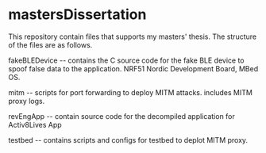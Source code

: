 # mastersDissertation

This repository contain files that supports my masters' thesis. 
The structure of the files are as follows.

fakeBLEDevice -- contains the C source code for the fake BLE device to
spoof false data to the application. NRF51 Nordic Development Board, MBed OS.

mitm -- scripts for port forwarding to deploy MITM attacks. includes MITM proxy logs.

revEngApp --  contain source code for the decompiled application for Activ8Lives App

testbed -- contains scripts and configs for testbed to deplot MITM proxy.
